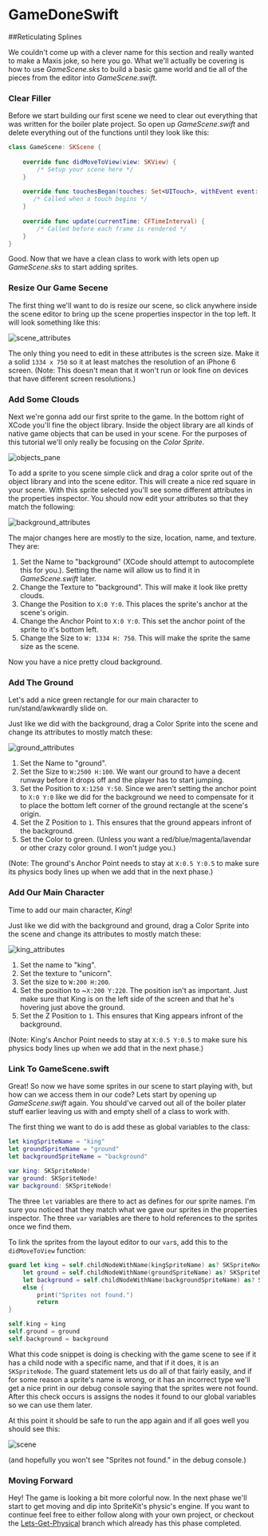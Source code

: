 # GameDoneSwift
##Reticulating Splines

We couldn't come up with a clever name for this section and really wanted to make a Maxis joke, so here you go. What
we'll actually be covering is how to use *GameScene.sks* to build a basic game world and tie all of the pieces from the
editor into *GameScene.swift*.

### Clear Filler

Before we start building our first scene we need to clear out everything that was written for the boiler plate project.
So open up *GameScene.swift* and delete everything out of the functions until they look like this:

```swift
class GameScene: SKScene {
    
    override func didMoveToView(view: SKView) {
        /* Setup your scene here */
    }
    
    override func touchesBegan(touches: Set<UITouch>, withEvent event: UIEvent?) {
       /* Called when a touch begins */
    }
   
    override func update(currentTime: CFTimeInterval) {
        /* Called before each frame is rendered */
    }
}
```

Good. Now that we have a clean class to work with lets open up *GameScene.sks* to start adding sprites.

### Resize Our Game Secene

The first thing we'll want to do is resize our scene, so click anywhere inside the scene editor to bring up the scene
properties inspector in the top left. It will look something like this:

![scene_attributes](https://raw.githubusercontent.com/IBM-MIL/GameDoneSwift/Reticulating-Splines/img/scene_attributes.png)

The only thing you need to edit in these attributes is the screen size. Make it a solid `1334 x 750` so it at least matches
the resolution of an iPhone 6 screen. (Note: This doesn't mean that it won't run or look fine on devices that have different 
screen resolutions.)

### Add Some Clouds

Next we're gonna add our first sprite to the game. In the bottom right of XCode you'll fine the object library. Inside the
object library are all kinds of native game objects that can be used in your scene. For the purposes of this tutorial we'll
only really be focusing on the *Color Sprite*.

![objects_pane](https://raw.githubusercontent.com/IBM-MIL/GameDoneSwift/Reticulating-Splines/img/objects_pane.png)

To add a sprite to you scene simple click and drag a color sprite out of the object library and into the scene editor. This
will create a nice red square in your scene. With this sprite selected you'll see some different attributes in the properties
inspector. You should now edit your attributes so that they match the following:

![background_attributes](https://raw.githubusercontent.com/IBM-MIL/GameDoneSwift/Reticulating-Splines/img/background_attributes.png)

The major changes here are mostly to the size, location, name, and texture. They are:
1. Set the Name to "background" (XCode should attempt to autocomplete this for you.). Setting the name will allow us to find 
it in *GameScene.swift* later.
2. Change the Texture to "background". This will make it look like pretty clouds.
3. Change the Position to `X:0 Y:0`. This places the sprite's anchor at the scene's origin.
4. Change the Anchor Point to `X:0 Y:0`. This set the anchor point of the sprite to it's bottom left.
5. Change the Size to `W: 1334 H: 750`. This will make the sprite the same size as the scene.

Now you have a nice pretty cloud background.

### Add The Ground

Let's add a nice green rectangle for our main character to run/stand/awkwardly slide on.

Just like we did with the background, drag a Color Sprite into the scene and change its attributes to mostly match these:

![ground_attributes](https://raw.githubusercontent.com/IBM-MIL/GameDoneSwift/Reticulating-Splines/img/ground_attributes.png)

1. Set the Name to "ground".
2. Set the Size to `W:2500 H:100`. We want our ground to have a decent runway before it drops off and the player has to
start jumping.
3. Set the Position to `X:1250 Y:50`. Since we aren't setting the anchor point to `X:0 Y:0` like we did for the background
we need to compensate for it to place the bottom left corner of the ground rectangle at the scene's origin.
4. Set the Z Position to `1`. This ensures that the ground appears infront of the background.
5. Set the Color to green. (Unless you want a red/blue/magenta/lavendar or other crazy color ground. I won't judge you.)

(Note: The ground's Anchor Point needs to stay at `X:0.5 Y:0.5` to make sure its physics body lines up when we add that in 
the next phase.)

### Add Our Main Character

Time to add our main character, *King*!

Just like we did with the background and ground, drag a Color Sprite into the scene and change its attributes to mostly match these:

![king_attributes](https://raw.githubusercontent.com/IBM-MIL/GameDoneSwift/Reticulating-Splines/img/king_attributes.png)

1. Set the name to "king".
2. Set the texture to "unicorn".
3. Set the size to `W:200 H:200`.
4. Set the position to ~`X:200 Y:220`. The position isn't as important. Just make sure that King is on the left side of the
screen and that he's hovering just above the ground.
5. Set the Z Position to `1`. This ensures that King appears infront of the background.

(Note: King's Anchor Point needs to stay at `X:0.5 Y:0.5` to make sure his physics body lines up when we add that in the next 
phase.)

### Link To GameScene.swift

Great! So now we have some sprites in our scene to start playing with, but how can we access them in our code? Lets start
by opening up *GameScene.swift* again. You should've carved out all of the boiler plater stuff earlier leaving us with
and empty shell of a class to work with.

The first thing we want to do is add these as global variables to the class:

```swift
let kingSpriteName = "king"
let groundSpriteName = "ground"
let backgroundSpriteName = "background"
    
var king: SKSpriteNode!
var ground: SKSpriteNode!
var background: SKSpriteNode!
```

The three `let` variables are there to act as defines for our sprite names. I'm sure you noticed that they match what we
gave our sprites in the properties inspector. The three `var` variables are there to hold references to the sprites once we
find them.

To link the sprites from the layout editor to our `var`s, add this to the `didMoveToView` function:

```swift
guard let king = self.childNodeWithName(kingSpriteName) as? SKSpriteNode,
    let ground = self.childNodeWithName(groundSpriteName) as? SKSpriteNode,
    let background = self.childNodeWithName(backgroundSpriteName) as? SKSpriteNode 
    else {
        print("Sprites not found.")
        return
}

self.king = king
self.ground = ground
self.background = background
```

What this code snippet is doing is checking with the game scene to see if it has a child node with a specific name, and that
if it does, it is an `SKSpriteNode`. The guard statement lets us do all of that fairly easily, and if for some reason a 
sprite's name is wrong, or it has an incorrect type we'll get a nice print in our debug console saying that the sprites 
were not found. After this check occurs is assigns the nodes it found to our global variables so we can use them later.

At this point it should be safe to run the app again and if all goes well you should see this:

![scene](https://raw.githubusercontent.com/IBM-MIL/GameDoneSwift/Reticulating-Splines/img/scene.png)

(and hopefully you won't see "Sprites not found." in the debug console.)

### Moving Forward

Hey! The game is looking a bit more colorful now. In the next phase we'll start to get moving and dip into SpriteKit's
physic's engine. If you want to continue feel free to either follow along with your own project, or checkout the 
[Lets-Get-Physical](https://github.com/IBM-MIL/GameDoneSwift/tree/Lets-Get-Physical) branch which already has this phase
completed.